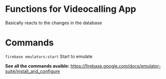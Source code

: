 # Functions for Videocalling App

Basically reacts to the changes in the database

# Commands

`firebase emulators:start` Start to emulate

**See all the commands avaible:** https://firebase.google.com/docs/emulator-suite/install_and_configure